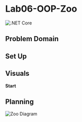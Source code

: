 # Lab06-OOP-Zoo
![.NET Core](https://github.com/mrsantons/Lab06-OOP-Zoo/workflows/.NET%20Core/badge.svg)


## Problem Domain


## Set Up





## Visuals

**Start**




## Planning 
![Zoo Diagram](https://github.com/mrsantons/Lab06-OOP-Zoo/blob/master/Assets/ZooDiagram.jpg)
